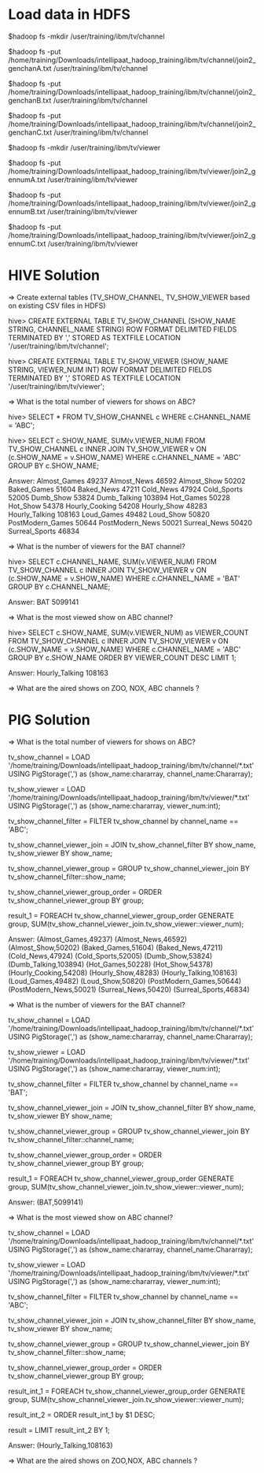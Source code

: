 Load data in HDFS
========

$hadoop fs -mkdir /user/training/ibm/tv/channel

$hadoop fs -put /home/training/Downloads/intellipaat_hadoop_training/ibm/tv/channel/join2_genchanA.txt /user/training/ibm/tv/channel

$hadoop fs -put /home/training/Downloads/intellipaat_hadoop_training/ibm/tv/channel/join2_genchanB.txt /user/training/ibm/tv/channel

$hadoop fs -put /home/training/Downloads/intellipaat_hadoop_training/ibm/tv/channel/join2_genchanC.txt /user/training/ibm/tv/channel

$hadoop fs -mkdir /user/training/ibm/tv/viewer

$hadoop fs -put /home/training/Downloads/intellipaat_hadoop_training/ibm/tv/viewer/join2_gennumA.txt /user/training/ibm/tv/viewer

$hadoop fs -put /home/training/Downloads/intellipaat_hadoop_training/ibm/tv/viewer/join2_gennumB.txt /user/training/ibm/tv/viewer

$hadoop fs -put /home/training/Downloads/intellipaat_hadoop_training/ibm/tv/viewer/join2_gennumC.txt /user/training/ibm/tv/viewer


HIVE Solution
========

=> Create external tables (TV_SHOW_CHANNEL, TV_SHOW_VIEWER based on existing CSV files in HDFS)

hive> CREATE EXTERNAL TABLE TV_SHOW_CHANNEL (SHOW_NAME STRING, CHANNEL_NAME STRING) ROW FORMAT DELIMITED FIELDS TERMINATED BY ',' STORED AS TEXTFILE LOCATION '/user/training/ibm/tv/channel';

hive> CREATE EXTERNAL TABLE TV_SHOW_VIEWER (SHOW_NAME STRING, VIEWER_NUM INT) ROW FORMAT DELIMITED FIELDS TERMINATED BY ',' STORED AS TEXTFILE LOCATION '/user/training/ibm/tv/viewer';

=> What is the total number of viewers for shows on ABC?

hive> SELECT * FROM TV_SHOW_CHANNEL c WHERE c.CHANNEL_NAME = 'ABC';

hive> SELECT c.SHOW_NAME, SUM(v.VIEWER_NUM) FROM TV_SHOW_CHANNEL c INNER JOIN TV_SHOW_VIEWER v ON (c.SHOW_NAME = v.SHOW_NAME) WHERE c.CHANNEL_NAME = 'ABC' GROUP BY c.SHOW_NAME;

Answer: 
Almost_Games	49237
Almost_News	46592
Almost_Show	50202
Baked_Games	51604
Baked_News	47211
Cold_News	47924
Cold_Sports	52005
Dumb_Show	53824
Dumb_Talking	103894
Hot_Games	50228
Hot_Show	54378
Hourly_Cooking	54208
Hourly_Show	48283
Hourly_Talking	108163
Loud_Games	49482
Loud_Show	50820
PostModern_Games	50644
PostModern_News	50021
Surreal_News	50420
Surreal_Sports	46834

=> What is the number of viewers for the BAT channel?

hive> SELECT c.CHANNEL_NAME, SUM(v.VIEWER_NUM) FROM TV_SHOW_CHANNEL c INNER JOIN TV_SHOW_VIEWER v ON (c.SHOW_NAME = v.SHOW_NAME) WHERE c.CHANNEL_NAME = 'BAT' GROUP BY c.CHANNEL_NAME;

Answer:
BAT	5099141

=> What is the most viewed show on ABC channel?

hive> SELECT c.SHOW_NAME, SUM(v.VIEWER_NUM) as VIEWER_COUNT FROM TV_SHOW_CHANNEL c INNER JOIN TV_SHOW_VIEWER v ON (c.SHOW_NAME = v.SHOW_NAME) WHERE c.CHANNEL_NAME = 'ABC' GROUP BY c.SHOW_NAME ORDER BY VIEWER_COUNT DESC LIMIT 1;

Answer:
Hourly_Talking	108163

=> What are the aired shows on ZOO, NOX, ABC channels ?



PIG Solution
========

=> What is the total number of viewers for shows on ABC?

tv_show_channel = LOAD '/home/training/Downloads/intellipaat_hadoop_training/ibm/tv/channel/*.txt' USING PigStorage(',') as (show_name:chararray, channel_name:Chararray);

tv_show_viewer = LOAD '/home/training/Downloads/intellipaat_hadoop_training/ibm/tv/viewer/*.txt' USING PigStorage(',') as (show_name:chararray, viewer_num:int);

tv_show_channel_filter = FILTER tv_show_channel by channel_name == 'ABC';

tv_show_channel_viewer_join = JOIN tv_show_channel_filter BY show_name, tv_show_viewer BY show_name;

tv_show_channel_viewer_group = GROUP tv_show_channel_viewer_join BY tv_show_channel_filter::show_name;

tv_show_channel_viewer_group_order = ORDER tv_show_channel_viewer_group BY group;

result_1 = FOREACH tv_show_channel_viewer_group_order GENERATE group, SUM(tv_show_channel_viewer_join.tv_show_viewer::viewer_num);

Answer:
(Almost_Games,49237)
(Almost_News,46592)
(Almost_Show,50202)
(Baked_Games,51604)
(Baked_News,47211)
(Cold_News,47924)
(Cold_Sports,52005)
(Dumb_Show,53824)
(Dumb_Talking,103894)
(Hot_Games,50228)
(Hot_Show,54378)
(Hourly_Cooking,54208)
(Hourly_Show,48283)
(Hourly_Talking,108163)
(Loud_Games,49482)
(Loud_Show,50820)
(PostModern_Games,50644)
(PostModern_News,50021)
(Surreal_News,50420)
(Surreal_Sports,46834)

=> What is the number of viewers for the BAT channel?

tv_show_channel = LOAD '/home/training/Downloads/intellipaat_hadoop_training/ibm/tv/channel/*.txt' USING PigStorage(',') as (show_name:chararray, channel_name:Chararray);

tv_show_viewer = LOAD '/home/training/Downloads/intellipaat_hadoop_training/ibm/tv/viewer/*.txt' USING PigStorage(',') as (show_name:chararray, viewer_num:int);

tv_show_channel_filter = FILTER tv_show_channel by channel_name == 'BAT';

tv_show_channel_viewer_join = JOIN tv_show_channel_filter BY show_name, tv_show_viewer BY show_name;

tv_show_channel_viewer_group = GROUP tv_show_channel_viewer_join BY tv_show_channel_filter::channel_name;

tv_show_channel_viewer_group_order = ORDER tv_show_channel_viewer_group BY group;

result_1 = FOREACH tv_show_channel_viewer_group_order GENERATE group, SUM(tv_show_channel_viewer_join.tv_show_viewer::viewer_num);

Answer:
(BAT,5099141)

=> What is the most viewed show on ABC channel?

tv_show_channel = LOAD '/home/training/Downloads/intellipaat_hadoop_training/ibm/tv/channel/*.txt' USING PigStorage(',') as (show_name:chararray, channel_name:Chararray);

tv_show_viewer = LOAD '/home/training/Downloads/intellipaat_hadoop_training/ibm/tv/viewer/*.txt' USING PigStorage(',') as (show_name:chararray, viewer_num:int);

tv_show_channel_filter = FILTER tv_show_channel by channel_name == 'ABC';

tv_show_channel_viewer_join = JOIN tv_show_channel_filter BY show_name, tv_show_viewer BY show_name;

tv_show_channel_viewer_group = GROUP tv_show_channel_viewer_join BY tv_show_channel_filter::show_name;

tv_show_channel_viewer_group_order = ORDER tv_show_channel_viewer_group BY group;

result_int_1 = FOREACH tv_show_channel_viewer_group_order GENERATE group, SUM(tv_show_channel_viewer_join.tv_show_viewer::viewer_num);

result_int_2 = ORDER result_int_1 by $1 DESC;

result = LIMIT result_int_2 BY 1;

Answer:
(Hourly_Talking,108163)

=> What are the aired shows on ZOO,NOX, ABC channels ?


